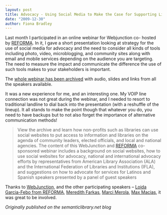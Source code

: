 ```yaml
---
layout: post
title: Advocacy - Using Social Media to Make the Case for Supporting Library Services
date: "2009-12-30"
author: Fiona Bradley
---
```


Last month I participated in an online webinar for Webjunction co- hosted by [REFORMA](http://www.reforma.org/). In it, I gave a short presentation looking at strategy for the use of social media for advocacy and the need to consider all kinds of tools including photo, video, microblogging, and community sites along with email and mobile services depending on the audience you are targeting. The need to measure the impact and communicate the difference the use of such tools makes to your stakeholders is important.

The [whole webinar has been archived](http://www.webjunction.org/community-relations/articles/content/86131538) with audio, slides and links from all the speakers available.

It was a new experience for me, and an interesting one. My VOIP line connection was not great during the webinar, and I needed to resort to traditional landline to dial back into the presentation (with a reshuffle of the lineup). It all stands to make the point though that whatever you do, you need to have backups but to not also forget the importance of alternative communication methods!

> View the archive and learn how non-profits such as libraries can use social websites to put access to information and libraries on the agenda of community leaders, elected officials, and local and national agencies. The content of this WebJunction and [REFORMA](http://www.reforma.org/) co-sponsored webinar includes a background on social websites, how to use social websites for advocacy, national and international advocacy efforts by representatives from American Library Association (ALA) and the International Federation of Libraries and Institutions (IFLA), and suggestions on how to advocate for services for Latinos and Spanish speakers presented by a panel of guest speakers

Thanks to [WebJunction,](http://www.webjunction.org) and the other participating speakers – [Loida Garcia-Febo from REFORMA](http://loidagarciafebo.com/2009/11/21/using-social-media-to-make-the-case-for-supporting-library-services/), [Meredith Farkas](http://meredith.wolfwater.com/wordpress/), [Marci Merola](http://www.ala.org/ala/aboutala/offices/ola/index.cfm), [Max Macias](http://lowriderlibrarian.blogspot.com/), it was great to be involved.

_Originally published on the semanticlibrary.net blog_
